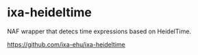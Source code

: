 # ixa-heideltime

NAF wrapper that detecs time expressions based on HeidelTime. 

https://github.com/ixa-ehu/ixa-heideltime

